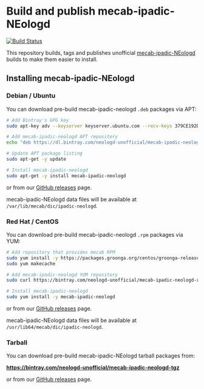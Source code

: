 # Build and publish mecab-ipadic-NEologd

[![Build Status](https://travis-ci.org/pypt/publish-mecab-ipadic-neologd-builds.svg?branch=develop)](https://travis-ci.org/pypt/publish-mecab-ipadic-neologd-builds)

This repository builds, tags and publishes unofficial [mecab-ipadic-NEologd](https://github.com/neologd/mecab-ipadic-neologd) builds to make them easier to install.


## Installing mecab-ipadic-NEologd


### Debian / Ubuntu

You can download pre-build mecab-ipadic-neologd `.deb` packages via APT:

```bash
# Add Bintray's GPG key
sudo apt-key adv --keyserver keyserver.ubuntu.com --recv-keys 379CE192D401AB61

# Add mecab-ipadic-neologd APT repository
echo "deb https://dl.bintray.com/neologd-unofficial/mecab-ipadic-neologd-deb stable main" | sudo tee -a /etc/apt/sources.list.d/mecab-ipadic-neologd.list

# Update APT package listing
sudo apt-get -y update

# Install mecab-ipadic-neologd
sudo apt-get -y install mecab-ipadic-neologd
```

or from our [GitHub releases](releases) page.

mecab-ipadic-NEologd data files will be available at `/var/lib/mecab/dic/ipadic-neologd`.


### Red Hat / CentOS

You can download pre-build mecab-ipadic-neologd `.rpm` packages via YUM:

```bash
# Add repository that provides mecab RPM
sudo yum install -y https://packages.groonga.org/centos/groonga-release-latest.noarch.rpm
sudo yum makecache

# Add mecab-ipadic-neologd YUM repository
sudo curl https://bintray.com/neologd-unofficial/mecab-ipadic-neologd-rpm/rpm -o /etc/yum.repos.d/mecab-ipadic-neologd.repo

# Install mecab-ipadic-neologd
sudo yum install -y mecab-ipadic-neologd
```

or from our [GitHub releases](releases) page.

mecab-ipadic-NEologd data files will be available at `/usr/lib64/mecab/dic/ipadic-neologd`.


### Tarball

You can download pre-build mecab-ipadic-NEologd tarball packages from:

**<https://bintray.com/neologd-unofficial/mecab-ipadic-neologd-tgz>**

or from our [GitHub releases](releases) page.
